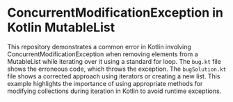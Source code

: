 # ConcurrentModificationException in Kotlin MutableList
This repository demonstrates a common error in Kotlin involving ConcurrentModificationException when removing elements from a MutableList while iterating over it using a standard for loop.
The `bug.kt` file shows the erroneous code, which throws the exception.  The `bugSolution.kt` file shows a corrected approach using iterators or creating a new list.
This example highlights the importance of using appropriate methods for modifying collections during iteration in Kotlin to avoid runtime exceptions.